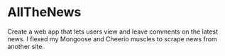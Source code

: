 # AllTheNews
Create a web app that lets users view and leave comments on the latest news. I flexed my Mongoose and Cheerio muscles to scrape news from another site.
